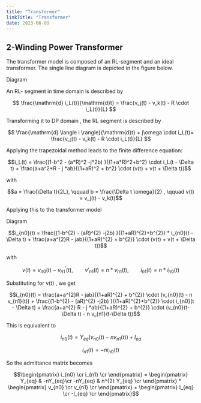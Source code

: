 ```yaml
---
title: "Transformer"
linkTitle: "Transformer"
date: 2023-06-09
---
```


## 2-Winding Power Transformer
The transformer model is composed of an RL-segment and an ideal transformer.
The single line diagram is depicted in the figure below.

Diagram

An RL- segment in time domain is described by

$$
\frac{\mathrm{d} i_L(t)}{\mathrm{d}t} = \frac{v_j(t) - v_k(t) - R \cdot i_L(t)}{L}
$$

Transforming it to DP domain , the RL segment is described by 

$$
  \frac{\mathrm{d} \langle i \rangle}{\mathrm{d}t} + j\omega \cdot i_L(t)= \frac{v_j(t) - v_k(t) - R \cdot i_L(t)}{L}
$$

Applying the trapezoidal method leads to the finite difference equation:
```math
i_L(t) = \frac{(1-b^2 - (a*R)^2 -j*2b) }{(1+a*R)^2+b^2} \cdot i_L(t - \Delta t) + \frac{a+a^2*R - j *ab}{(1+aR)^2 + b^2} \cdot (v(t) + v(t + \Delta t))
```
with
```math
a = \frac{\Delta t}{2L}, \qquad b = \frac{\Delta t \omega}{2} , \qquad v(t) = v_j(t) - v_k(t)
```

Applying this to the transformer model 

Diagram 

```math
i_{n0}(t) = \frac{(1-b^{2} - (aR)^{2} -j2b) }{(1+aR)^{2}+b^{2}} * i_{n0}(t - \Delta t) + \frac{a+a^{2}R - jab}{(1+aR)^{2} + b^{2}} \cdot (v(t) + v(t + \Delta t))
```
with
```math
v(t) = v_{n0}(t) - v^{'}_{n1}(t), \qquad v{'}_{n1}(t)= n * v_{n1}(t) , \qquad i_{n1}(t) = n * i_{n0}(t)
```

Substituting for v(t) , we get 
```math
i_{n0}(t) = \frac{a+a^{2}R - jab}{(1+aR)^{2} + b^{2}} \cdot (v_{n0}(t) - n v_{n1}(t)) + \frac{(1-b^{2} - (aR)^{2} -j2b) }{(1+aR)^{2}+b^{2}} \cdot i_{n0}(t - \Delta t) + \frac{a+a^{2} R - j *ab}{(1+aR)^{2} + b^{2}} \cdot (v_{n0}(t-\Delta t) - n v_{n1}(t-\Delta t))
```

This is equivalent to 
```math
i_{n0}(t) = Y_{eq} (v_{n0}(t) - nv_{n1}(t)) + I_{eq} 
```
```math
i_{n1}(t) = - n i_{n0}(t)
```

So the admittance matrix becomes 

```math
\begin{pmatrix}
i_{n0} \cr
i_{n1} \cr
\end{pmatrix}
=
\begin{pmatrix}
  Y_{eq} & -nY_{eq}\cr
  -nY_{eq} & n^{2} Y_{eq} \cr
\end{pmatrix} 
* 
\begin{pmatrix}
v_{n0} \cr
v_{n1} \cr
\end{pmatrix} + 
\begin{pmatrix}
I_{eq} \cr
-I_{eq} \cr
\end{pmatrix}
```
